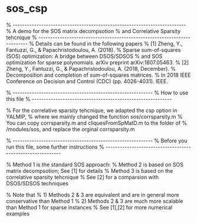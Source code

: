 # sos_csp

% -------------------------------------------------------------------------
%                   A demo for the SOS matrix decompsotion 
%                     and Correlative Sparsity tehcnique
% -------------------------------------------------------------------------
% Details can be found in the following papers
% [1] Zheng, Y., Fantuzzi, G., & Papachristodoulou, A. (2018). 
%     Sparse sum-of-squares (SOS) optimization: A bridge between DSOS/SDSOS 
%     and SOS optimization for sparse polynomials. arXiv preprint arXiv:1807.05463.
% [2] Zheng, Y., Fantuzzi, G., & Papachristodoulou, A. (2018, December). 
%     Decomposition and completion of sum-of-squares matrices. 
%     In 2018 IEEE Conference on Decision and Control (CDC) (pp. 4026-4031). IEEE.

% -----------------------------------------------------------
% How to use this file
% -----------------------------------------------------------

% For the correlative sparsity tehcnique, we adapted the csp option in YALMIP, 
% where we mainly changed the function sos/corrsparsity.m
% You can copy corrsparsity.m and cliquesFromSpMatD.m to the folder of
% /modules/sos, and replace the orginal corrsparsity.m


% -----------------------------------------------------------
% Before you run this file, some further instructions
% -----------------------------------------------------------

% Method 1 is the standard SOS approach:
% Method 2 is based on SOS matrix decompsotion; See [1] for details
% Method 3 is based on the correlative sparsity tehcnique
%             See [2] for a comparsion with DSOS/SDSOS techniques

% Note that 
% 1) Methods 2 & 3 are equivalent and are in general more conservative than Method 1 
% 2) Methods 2 & 3 are much more scalable than Method 1 for sparse instances
%    See [1],[2] for more numerical examples

